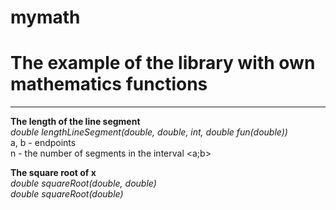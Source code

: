 # mymath
# The example of the library with own mathematics functions
---

**The length of the line segment**  
_double lengthLineSegment(double, double, int, double fun(double))_  
  a, b - endpoints  
  n - the number of segments in the interval <a;b>

**The square root of x**  
_double squareRoot(double, double)_  
_double squareRoot(double)_
